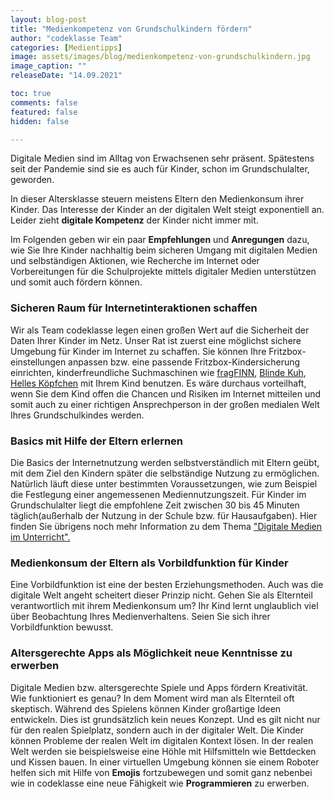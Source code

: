 ```yaml
---
layout: blog-post
title: "Medienkompetenz von Grundschulkindern fördern"
author: "codeklasse Team"
categories: [Medientipps]
image: assets/images/blog/medienkompetenz-von-grundschulkindern.jpg
image_caption: ""
releaseDate: "14.09.2021"

toc: true
comments: false
featured: false
hidden: false

---
```


Digitale Medien sind im Alltag von Erwachsenen sehr präsent. 
Spätestens seit der Pandemie sind sie es auch für Kinder, schon im Grundschulalter, geworden.
<!--more-->

In dieser Altersklasse steuern meistens Eltern den Medienkonsum ihrer Kinder. 
Das Interesse der Kinder an der digitalen Welt steigt exponentiell an.
Leider zieht **digitale Kompetenz** der Kinder nicht immer mit. 

Im Folgenden geben wir ein paar **Empfehlungen** und **Anregungen** dazu, wie Sie Ihre Kinder nachhaltig beim sicheren Umgang mit digitalen Medien und selbständigen Aktionen, wie Recherche im Internet oder Vorbereitungen für die Schulprojekte mittels digitaler Medien unterstützen und somit auch fördern können. 

### Sicheren Raum für Internetinteraktionen schaffen ###

Wir als Team codeklasse legen einen großen Wert auf die Sicherheit der Daten Ihrer Kinder im Netz.
Unser Rat ist zuerst eine möglichst sichere Umgebung für Kinder im Internet zu schaffen.
Sie können Ihre Fritzbox-einstellungen anpassen bzw. eine passende Fritzbox-Kindersicherung  einrichten, kinderfreundliche Suchmaschinen wie  <a href="https://www.fragfinn.de/" target="_blank">fragFINN</a>, <a href="https://www.blinde-kuh.de/index.html" target="_blank">Blinde Kuh</a>, <a href="https://www.helles-koepfchen.de/" target="_blank">Helles Köpfchen</a> mit Ihrem Kind benutzen.
Es wäre durchaus vorteilhaft, wenn Sie dem Kind offen die Chancen und Risiken im Internet mitteilen und somit auch zu einer richtigen Ansprechperson in der großen medialen Welt Ihres Grundschulkindes werden. 

### Basics mit Hilfe der Eltern erlernen ###

Die Basics der Internetnutzung werden selbstverständlich mit Eltern geübt, mit dem Ziel den Kindern später die selbständige Nutzung zu ermöglichen.
Natürlich läuft diese unter bestimmten Voraussetzungen, wie zum Beispiel die Festlegung einer angemessenen Mediennutzungszeit.
Für Kinder im Grundschulalter liegt die empfohlene Zeit zwischen 30 bis 45 Minuten täglich(außerhalb der Nutzung in der Schule bzw. für Hausaufgaben).
Hier finden Sie übrigens noch mehr Information zu dem Thema <a href="https://codeklasse.de/blog/digitale-medien-im-unterricht/" target="_blank">"Digitale Medien im Unterricht".</a>

### Medienkonsum der Eltern als Vorbildfunktion für Kinder ###

Eine Vorbildfunktion ist eine der besten Erziehungsmethoden.
Auch was die digitale Welt angeht scheitert dieser Prinzip nicht.
Gehen Sie als Elternteil verantwortlich mit ihrem Medienkonsum um?
Ihr Kind lernt unglaublich viel über Beobachtung Ihres Medienverhaltens.
Seien Sie sich ihrer Vorbildfunktion bewusst. 

### Altersgerechte Apps als Möglichkeit neue Kenntnisse zu erwerben ###

Digitale Medien bzw. altersgerechte Spiele und Apps fördern Kreativität. Wie funktioniert es genau?
In dem Moment wird man als Elternteil oft skeptisch.
Während des Spielens können Kinder großartige Ideen entwickeln.
Dies ist grundsätzlich kein neues Konzept.
Und es gilt nicht nur für den realen Spielplatz, sondern auch in der digitaler Welt.
Die Kinder können Probleme der realen Welt im digitalen Kontext lösen.
In der realen Welt werden sie beispielsweise eine Höhle mit Hilfsmitteln wie Bettdecken und Kissen bauen.
In einer virtuellen Umgebung können sie einem Roboter helfen sich mit Hilfe von **Emojis** fortzubewegen und somit ganz nebenbei wie in codeklasse eine neue Fähigkeit wie **Programmieren** zu erwerben. 

